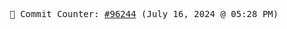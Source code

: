 <p align="center">
    <samp>
        📮 Commit Counter: <a href="https://github.com/Javascript-void0/Javascript-void0/commits/main">#96244</a> (July 16, 2024 @ 05:28 PM)
    </samp>
</p>